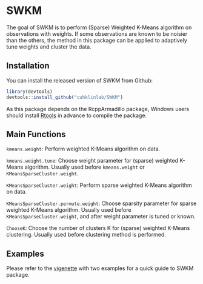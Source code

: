 
SWKM
====

The goal of SWKM is to perform (Sparse) Weighted K-Means algorithm on observations with weights. If some observations are known to be noisier than the others, the method in this package can be applied to adaptively tune weights and cluster the data.

Installation
------------

You can install the released version of SWKM from Github:

``` r
library(devtools)
devtools::install_github("cuhklinlab/SWKM")
```

As this package depends on the RcppArmadillo package, Windows users should install [Rtools](https://cran.r-project.org/bin/windows/Rtools/) in advance to compile the package.

Main Functions
--------------

`kmeans.weight`: Perform weighted K-Means algorithm on data.

`kmeans.weight.tune`: Choose weight parameter for (sparse) weighted K-Means algorithm. Usually used before `kmeans.weight` or `KMeansSparseCluster.weight`.

`KMeansSparseCluster.weight`: Perform sparse weighted K-Means algorithm on data.

`KMeansSparseCluster.permute.weight`: Choose sparsity parameter for sparse weighted K-Means algorithm. Usually used before `KMeansSparseCluster.weight`, and after weight parameter is tuned or known.

`ChooseK`: Choose the number of clusters K for (sparse) weighted K-Means clustering. Usually used before clustering method is performed.

Examples
--------

Please refer to the [vigenette](https://github.com/Van1yu3/SWKM/tree/master/doc) with two examples for a quick guide to SWKM package.
